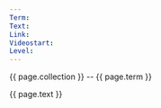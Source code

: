 ```yaml
---
Term: 
Text: 
Link: 
Videostart: 
Level: 
---
```


{{ page.collection }} -- {{ page.term }}

   {{ page.text }}

